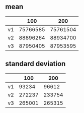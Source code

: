 ## mean
| |100|200|
|---|---|---|
|v1|75766585|75761504|
|v2|88896264|88934700|
|v3|87950405|87953595|
## standard deviation
| |100|200|
|---|---|---|
|v1|93234|96612|
|v2|272237|233754|
|v3|265001|265315|
